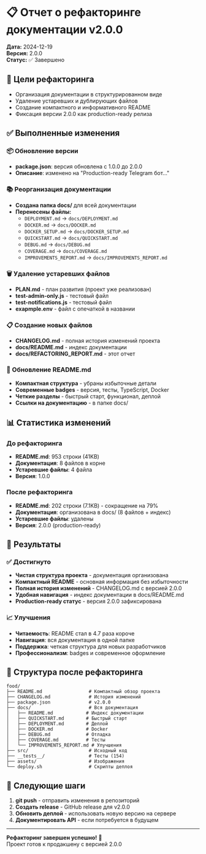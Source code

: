 # 📋 Отчет о рефакторинге документации v2.0.0

**Дата:** 2024-12-19  
**Версия:** 2.0.0  
**Статус:** ✅ Завершено

## 🎯 Цели рефакторинга

- Организация документации в структурированном виде
- Удаление устаревших и дублирующих файлов
- Создание компактного и информативного README
- Фиксация версии 2.0.0 как production-ready релиза

## ✅ Выполненные изменения

### 📦 Обновление версии

- **package.json**: версия обновлена с 1.0.0 до 2.0.0
- **Описание**: изменено на "Production-ready Telegram бот..."

### 📚 Реорганизация документации

- **Создана папка docs/** для всей документации
- **Перенесены файлы:**
  - `DEPLOYMENT.md` → `docs/DEPLOYMENT.md`
  - `DOCKER.md` → `docs/DOCKER.md`
  - `DOCKER_SETUP.md` → `docs/DOCKER_SETUP.md`
  - `QUICKSTART.md` → `docs/QUICKSTART.md`
  - `DEBUG.md` → `docs/DEBUG.md`
  - `COVERAGE.md` → `docs/COVERAGE.md`
  - `IMPROVEMENTS_REPORT.md` → `docs/IMPROVEMENTS_REPORT.md`

### 🗑️ Удаление устаревших файлов

- **PLAN.md** - план развития (проект уже реализован)
- **test-admin-only.js** - тестовый файл
- **test-notifications.js** - тестовый файл
- **exapmple.env** - файл с опечаткой в названии

### 📋 Создание новых файлов

- **CHANGELOG.md** - полная история изменений проекта
- **docs/README.md** - индекс документации
- **docs/REFACTORING_REPORT.md** - этот отчет

### 📖 Обновление README.md

- **Компактная структура** - убраны избыточные детали
- **Современные badges** - версия, тесты, TypeScript, Docker
- **Четкие разделы** - быстрый старт, функционал, деплой
- **Ссылки на документацию** - в папке docs/

## 📊 Статистика изменений

### До рефакторинга

- **README.md**: 953 строки (41KB)
- **Документация**: 8 файлов в корне
- **Устаревшие файлы**: 4 файла
- **Версия**: 1.0.0

### После рефакторинга

- **README.md**: 202 строки (7.1KB) - сокращение на 79%
- **Документация**: организована в docs/ (8 файлов + индекс)
- **Устаревшие файлы**: удалены
- **Версия**: 2.0.0 (production-ready)

## 🎯 Результаты

### ✅ Достигнуто

- **Чистая структура проекта** - документация организована
- **Компактный README** - основная информация без избыточности
- **Полная история изменений** - CHANGELOG.md с версией 2.0.0
- **Удобная навигация** - индекс документации в docs/README.md
- **Production-ready статус** - версия 2.0.0 зафиксирована

### 📈 Улучшения

- **Читаемость**: README стал в 4.7 раза короче
- **Навигация**: вся документация в одной папке
- **Поддержка**: четкая структура для новых разработчиков
- **Профессионализм**: badges и современное оформление

## 🔗 Структура после рефакторинга

```
food/
├── README.md                 # Компактный обзор проекта
├── CHANGELOG.md              # История изменений
├── package.json              # v2.0.0
├── docs/                     # Вся документация
│   ├── README.md            # Индекс документации
│   ├── QUICKSTART.md        # Быстрый старт
│   ├── DEPLOYMENT.md        # Деплой
│   ├── DOCKER.md            # Docker
│   ├── DEBUG.md             # Отладка
│   ├── COVERAGE.md          # Тесты
│   └── IMPROVEMENTS_REPORT.md # Улучшения
├── src/                      # Исходный код
├── __tests__/                # Тесты (154)
├── assets/                   # Изображения
└── deploy.sh                 # Скрипты деплоя
```

## 🚀 Следующие шаги

1. **git push** - отправить изменения в репозиторий
2. **Создать release** - GitHub release для v2.0.0
3. **Обновить деплой** - использовать новую версию на сервере
4. **Документировать API** - если потребуется в будущем

---

**Рефакторинг завершен успешно!** 🎉  
Проект готов к продакшену с версией 2.0.0
